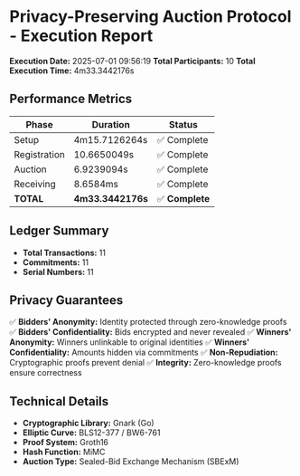 # Privacy-Preserving Auction Protocol - Execution Report

**Execution Date:** 2025-07-01 09:56:19
**Total Participants:** 10
**Total Execution Time:** 4m33.3442176s

## Performance Metrics

| Phase | Duration | Status |
|-------|----------|--------|
| Setup | 4m15.7126264s | ✅ Complete |
| Registration | 10.6650049s | ✅ Complete |
| Auction | 6.9239094s | ✅ Complete |
| Receiving | 8.6584ms | ✅ Complete |
| **TOTAL** | **4m33.3442176s** | ✅ **Complete** |

## Ledger Summary

- **Total Transactions:** 11
- **Commitments:** 11
- **Serial Numbers:** 11

## Privacy Guarantees

✅ **Bidders' Anonymity:** Identity protected through zero-knowledge proofs
✅ **Bidders' Confidentiality:** Bids encrypted and never revealed
✅ **Winners' Anonymity:** Winners unlinkable to original identities
✅ **Winners' Confidentiality:** Amounts hidden via commitments
✅ **Non-Repudiation:** Cryptographic proofs prevent denial
✅ **Integrity:** Zero-knowledge proofs ensure correctness

## Technical Details

- **Cryptographic Library:** Gnark (Go)
- **Elliptic Curve:** BLS12-377 / BW6-761
- **Proof System:** Groth16
- **Hash Function:** MiMC
- **Auction Type:** Sealed-Bid Exchange Mechanism (SBExM)
